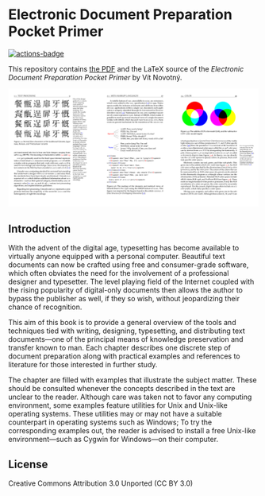 # Electronic Document Preparation Pocket Primer

 [![actions-badge][]][actions]

This repository contains [the PDF][latest] and the LaTeX source of the
*Electronic Document Preparation Pocket Primer* by Vít Novotný.

 ![banner][]

 [actions-badge]: https://github.com/Witiko/tt101/actions/workflows/test_and_publish.yml/badge.svg
 [actions]:       https://github.com/Witiko/tt101/actions/workflows/test_and_publish.yml
 [banner]:        banner.png "Example pages from the book"
 [latest]:        https://github.com/witiko/tt101/releases/download/latest/main.pdf

## Introduction

With the advent of the digital age, typesetting has become available to
virtually anyone equipped with a personal computer. Beautiful text documents can
now be crafted using free and consumer-grade software, which often obviates the
need for the involvement of a professional designer and typesetter. The level
playing field of the Internet coupled with the rising popularity of digital-only
documents then allows the author to bypass the publisher as well, if they so
wish, without jeopardizing their chance of recognition.

This aim of this book is to provide a general overview of the tools and
techniques tied with writing, designing, typesetting, and distributing text
documents—one of the principal means of knowledge preservation and transfer
known to man. Each chapter describes one discrete step of document preparation
along with practical examples and references to literature for those interested
in further study.

The chapter are filled with examples that illustrate the subject matter. These
should be consulted whenever the concepts described in the text are unclear to
the reader. Although care was taken not to favor any computing environment,
some examples feature utilities for Unix and Unix-like operating systems. These
utilities may or may not have a suitable counterpart in operating systems such
as Windows; To try the corresponding examples out, the reader is advised to
install a free Unix-like environment—such as Cygwin for Windows—on their
computer.

## License

Creative Commons Attribution 3.0 Unported (CC BY 3.0)
